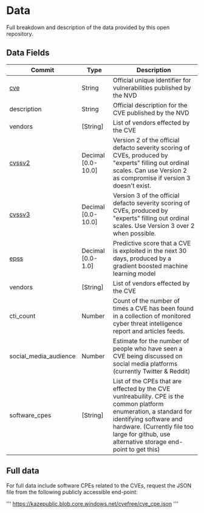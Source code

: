 # Data

Full breakdown and description of the data provided by this open repository.

## Data Fields

| Commit | Type | Description |
| -- | -- | -- |
| [cve](https://www.cve.org) | String  | Official unique identifier for vulnerabilities published by the NVD |
| description | String  | Official description for the CVE published by the NVD |
| vendors | \[String\]  | List of vendors effected by the CVE |
| [cvssv2](https://www.first.org/cvss/) | Decimal [0.0-10.0]  | Version 2 of the official defacto severity scoring of CVEs, produced by "experts" filling out ordinal scales. Can use Version 2 as compromise if version 3 doesn't exist. |
| [cvssv3](https://www.first.org/cvss/) | Decimal [0.0-10.0]  | Version 3 of the official defacto severity scoring of CVEs, produced by "experts" filling out ordinal scales. Use Version 3 over 2 when possible. |
| [epss](https://www.first.org/epss/#:~:text=The%20Exploit%20Prediction%20Scoring%20System,better%20prioritize%20vulnerability%20remediation%20efforts.) | Decimal [0.0-1.0]  | Predictive score that a CVE is exploited in the next 30 days, produced by a gradient boosted machine learning model |
| vendors | \[String\]  | List of vendors effected by the CVE |
| cti_count | Number  | Count of the number of times a CVE has been found in a collection of monitored cyber threat intelligence report and articles feeds. |
| social_media_audience | Number  | Estimate for the number of people who have seen a CVE being discussed on social media platforms (currently Twitter & Reddit) |
| software_cpes | [String]  | List of the CPEs that are effected by the CVE vunlreabuility. CPE is the common platform enumeration, a standard for identifying software and hardware. (Currently file too large for github, use alternative storage end-point to get this) |

## Full data

For full data include software CPEs related to the CVEs, request the JSON file from the following publicly accessible end-point:

'''
https://kazepublic.blob.core.windows.net/cvefree/cve_cpe.json
'''